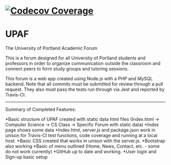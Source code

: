 [![Codecov Coverage](https://img.shields.io/codecov/c/github/upcs/cs-341-project-sq19-hotel/master.svg?style=flat-square)](https://codecov.io/gh/upcs/cs-341-project-sq19-hotel/)
=======
# UPAF
The University of Portland Academic Forum

This is a forum designed for all University of Portland students and professors in order to organize communication outside the classroom and connect peers to form study groups and tutoring sessions.

This forum is a web app created using Node.js with a PHP and MySQL backend. Note that all commits must be submitted for review through a pull request. They also must pass the tests run through via Jest and reported by Travis-CI.


__________________________________________________________

Summary of Completed Features:

*Basic structure of UPAF created with static data html files (Index.html -> Computer Science -> CS Class -> Specific Forum with static data)
*Index page shows some data
*Index.html, server.js and package.json work in unison for Travis-CI test functions, code coverage and running at a local host.
*Basic CSS created that works in unison with the server.js.
*Bootstrap also working
*Basic of menu outlined (Home, News, Contact, etc. - some do not work currently)
*GitHub up to date and working.
*User login and Sign-up basic setup

